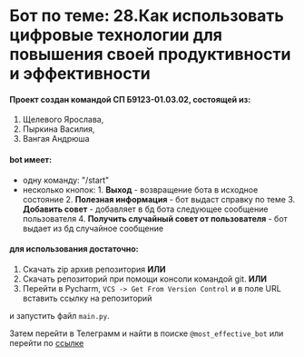 # Бот по теме: 28.Как использовать цифровые технологии для повышения своей продуктивности и эффективности

#### Проект создан командой СП Б9123-01.03.02, состоящей из:    
  1. Щелевого Ярослава,    
  2. Пыркина Василия,    
  3. Вангая Андрюша    

#### bot имеет:
  - одну команду: "/start"
  - несколько кнопок:
        1. **Выход** - возвращение бота в исходное состояние 
        2. **Полезная информация** - бот выдаст справку по теме
        3. **Добавить совет** - добавляет в бд бота следующее сообщение пользователя
        4. **Получить случайный совет от пользователя** - бот выдает из бд случайное сообщение
  

#### для использования достаточно:
  1. Скачать zip архив репозитория **ИЛИ**
  2. Скачать репозиторий при помощи консоли командой git.  **ИЛИ**
  3. Перейти в Pycharm, `VCS -> Get From Version Control` и в поле URL вставить ссылку на репозиторий

и запустить файл `main.py`.

Затем перейти в Телеграмм и найти в поиске ``@most_effective_bot`` или перейти по [ссылке](https://t.me/most_effective_bot)
